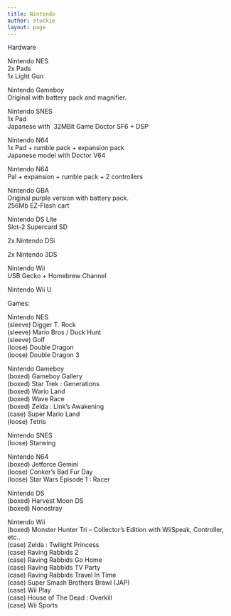 ```yaml
---
title: Nintendo
author: stuckie
layout: page
---
```

Hardware

Nintendo NES  
2x Pads  
1x Light Gun

Nintendo Gameboy  
Original with battery pack and magnifier.

Nintendo SNES  
1x Pad  
Japanese with  32MBit Game Doctor SF6 + DSP

Nintendo N64  
1x Pad + rumble pack + expansion pack  
Japanese model with Doctor V64

Nintendo N64  
Pal + expansion + rumble pack + 2 controllers

Nintendo GBA  
Original purple version with battery pack.  
256Mb EZ-Flash cart

Nintendo DS Lite  
Slot-2 Supercard SD

2x Nintendo DSi

2x Nintendo 3DS

Nintendo Wii  
USB Gecko + Homebrew Channel

Nintendo Wii U

Games:

Nintendo NES  
(sleeve) Digger T. Rock  
(sleeve) Mario Bros / Duck Hunt  
(sleeve) Golf  
(loose) Double Dragon  
(loose) Double Dragon 3

Nintendo Gameboy  
(boxed) Gameboy Gallery  
(boxed) Star Trek : Generations  
(boxed) Wario Land  
(boxed) Wave Race  
(boxed) Zelda : Link&#8217;s Awakening  
(case) Super Mario Land  
(loose) Tetris

Nintendo SNES  
(loose) Starwing

Nintendo N64  
(boxed) Jetforce Gemini  
(loose) Conker&#8217;s Bad Fur Day  
(loose) Star Wars Episode 1 : Racer

Nintendo DS  
(boxed) Harvest Moon DS  
(boxed) Nonostray

Nintendo Wii  
(boxed) Monster Hunter Tri &#8211; Collector&#8217;s Edition with WiiSpeak, Controller, etc..  
(case) Zelda : Twilight Princess  
(case) Raving Rabbids 2  
(case) Raving Rabbids Go Home  
(case) Raving Rabbids TV Party  
(case) Raving Rabbids Travel In Time  
(case) Super Smash Brothers Brawl (JAP)  
(case) Wii Play  
(case) House of The Dead : Overkill  
(case) Wii Sports